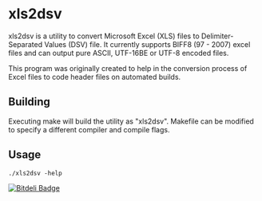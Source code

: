 xls2dsv
=======

xls2dsv is a utility to convert Microsoft Excel (XLS) files to Delimiter-Separated Values (DSV) file. It currently supports BIFF8 (97 - 2007) excel files and can output pure ASCII, UTF-16BE or UTF-8 encoded files.

This program was originally created to help in the conversion process of Excel files to code header files on automated builds.

Building
--------

Executing make will build the utility as "xls2dsv". Makefile can be modified to specify a different compiler and compile flags.


Usage
-----

`./xls2dsv -help`


[![Bitdeli Badge](https://d2weczhvl823v0.cloudfront.net/n3rd4n1/xls2dsv/trend.png)](https://bitdeli.com/free "Bitdeli Badge")

